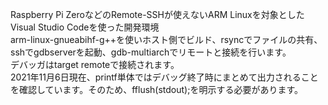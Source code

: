 Raspberry Pi ZeroなどのRemote-SSHが使えないARM Linuxを対象としたVisual Studio Codeを使った開発環境\
arm-linux-gnueabihf-g++を使いホスト側でビルド、rsyncでファイルの共有、sshでgdbserverを起動、gdb-multiarchでリモートと接続を行います。\
デバッガはtarget remoteで接続されます。\
2021年11月6日現在、printf単体ではデバッグ終了時にまとめて出力されることを確認しています。そのため、fflush(stdout);を明示する必要があります。